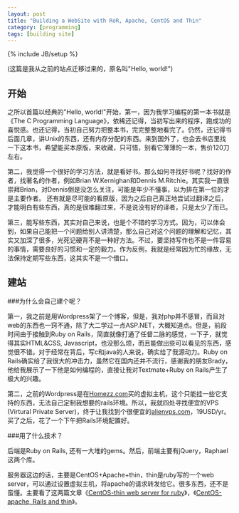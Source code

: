 ```yaml
---
layout: post
title: "Building a WebSite with RoR, Apache, CentOS and Thin"
category: [programming]
tags: [building site]
---
```

{% include JB/setup %}

(这篇是我从之前的站点迁移过来的，原名叫"Hello, world!")

开始
---------------------

之所以首篇以经典的"Hello, world!"开始，第一，因为我学习编程的第一本书就是《The C Programming Language》，依稀还记得，当初写出来的程序，跑成功的喜悦感。也还记得，当初自己努力把整本书，完完整整地看完了。仍然，还记得书后面几章，讲Unix的东西，还有内存分配的东西。来到国外了，也会去书店里找一下这本书，希望能买本原版，来收藏，只可惜，别看它薄薄的一本，售价120刀左右。

第二，我觉得一个很好的学习方法，就是看好书。那么如何寻找好书呢？找好的作者，找著名的作者，例如Brian W.Kernighan和Dennis M.Ritchie。其实我一直很崇拜Brian，对Dennis倒是没怎么关注，可能是年少不懂事，以为排在第一位的才是主要作者。 还有就是尽可能的看原版，因为之后自己真正地尝试过翻译之后，才能明白有些东西，真的是很难翻过来，不是说没有好的译者，只是太少了而已。

第三，能写些东西，其实对自己来说，也是个不错的学习方式。因为，可以体会到，如果自己能把一个问题给别人讲清楚，那么自己对这个问题的理解和记忆，其实又加深了很多，光死记硬背不是一种好方法。不过，要坚持写作也不是一件容易的事情，需要良好的习惯和一定的毅力。作为反例，我就是经常因为忙的缘故，无法保持定期写些东西，这其实不是一个借口。

建站
---------------------

###为什么会自己建个呢？

第一，我之前是用Wordpress架了一个博客，但是，我对php并不感冒，而且对web的东西也一窍不通，除了大二学过一点ASP.NET，大概知道点。但是，前段时间由于接触到Ruby on Rails，简直就像打通了任督二脉的感觉，一下子，就觉得其实HTML&CSS, Javascript，也没那么烦，而且能做出些可以看见的东西，感觉很不错。对于经常在背后，写c和java的人来说，确实给了我源动力。Ruby on Rails确实给了我很大的冲击力，虽然它在国内还并不流行，感谢我的朋友Brady，他给我展示了一下他是如何编程的，直接让我对Textmate+Ruby on Rails产生了极大的兴趣。

第二，之前的Wordpress是在[Homezz.com](http://homezz.com/)买的虚拟主机，这个只能挂一些它支持的东西，无法自己定制我想要的rails环境。所以，我就四处寻找便宜的VPS (Virtural Private Server)，终于让我找到个很便宜的[alienvps.com](http://alienvps.com/vps-hosting/)，19USD/yr。买了之后，花了一个下午把Rails环境配置好。

###用了什么技术？

后端是Ruby on Rails, 还有一大堆的gems。然后，前端主要有jQuery，Raphael这两个库。

服务器这边的话，主要是CentOS+Apache+thin，thin是ruby写的一个web server，可以通过设置虚拟主机，将apache的请求转发给它。很多东西，还不是蛮懂。主要看了这两篇文章《[CentOS-thin web server for ruby](http://articles.slicehost.com/2009/4/17/centos-thin-web-server-for-ruby)》，《[CentOS-apache, Rails and thin](http://articles.slicehost.com/2009/4/17/centos-apache-rails-and-thin)》。




